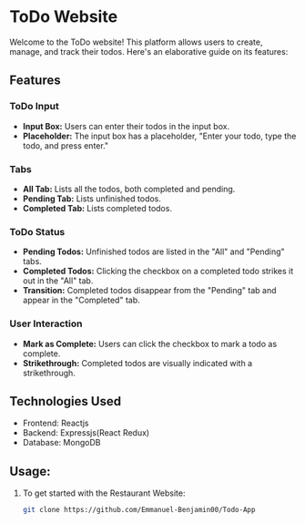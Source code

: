 # ToDo Website

Welcome to the ToDo website! This platform allows users to create, manage, and track their todos. Here's an elaborative guide on its features:

## Features

### ToDo Input

- **Input Box:** Users can enter their todos in the input box.
- **Placeholder:** The input box has a placeholder, "Enter your todo, type the todo, and press enter."

### Tabs

- **All Tab:** Lists all the todos, both completed and pending.
- **Pending Tab:** Lists unfinished todos.
- **Completed Tab:** Lists completed todos.

### ToDo Status

- **Pending Todos:** Unfinished todos are listed in the "All" and "Pending" tabs.
- **Completed Todos:** Clicking the checkbox on a completed todo strikes it out in the "All" tab.
- **Transition:** Completed todos disappear from the "Pending" tab and appear in the "Completed" tab.

### User Interaction

- **Mark as Complete:** Users can click the checkbox to mark a todo as complete.
- **Strikethrough:** Completed todos are visually indicated with a strikethrough.

## Technologies Used

- Frontend: Reactjs
- Backend: Expressjs(React Redux)
- Database: MongoDB

## Usage:

1. To get started with the Restaurant Website:
   ```bash
   git clone https://github.com/Emmanuel-Benjamin00/Todo-App
